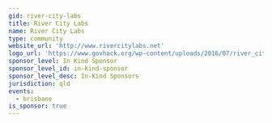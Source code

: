 ```yaml
---
gid: river-city-labs
title: River City Labs
name: River City Labs
type: community
website_url: 'http://www.rivercitylabs.net'
logo_url: 'https://www.govhack.org/wp-content/uploads/2016/07/river_city_labs.png'
sponsor_level: In Kind Sponsor
sponsor_level_id: in-kind-sponsor
sponsor_level_desc: In-Kind Sponsors
jurisdiction: qld
events:
  - brisbane
is_sponsor: true
---
```

